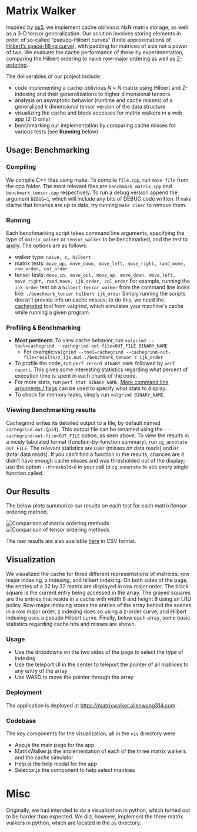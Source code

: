 # Matrix Walker
Inspired by [ps5](http://courses.csail.mit.edu/6.851/spring21/psets/ps5.pdf), we implement cache oblivious NxN matrix storage, as well as a 3-D tensor generalization. Our solution involves storing elements in order of so-called “pseudo-Hilbert curves” (finite approximations of [Hilbert’s space-filling curve](https://en.wikipedia.org/wiki/Hilbert_curve)), with padding for matrices of size not a power of two. We evaluate the cache performance of these by experimentation, comparing the Hilbert ordering to naive row-major ordering as well as [Z-ordering](https://en.wikipedia.org/wiki/Z-order).

The deliverables of our project include:

- code implementing a cache-oblivious $N\times N$ matrix using Hilbert and Z-indexing and their generalizations to higher dimensional tensors
- analysis on asymptotic behavior (runtime and cache misses) of a generalized $k$ dimensional tensor version of the data structure
- visualizing the cache and block accesses for matrix walkers in a web app (2-D only)
- benchmarking our implementation by comparing cache misses for various tests (see **Running** below)

## Usage: Benchmarking

### Compiling
We compile C++ files using make. To compile ```file.cpp```, run ```make file``` from the cpp folder. The most relevant files are ```benchmark_matrix.cpp``` and ```benchmark_tensor.cpp``` respectively.
To run a debug version append the argument ```DEBUG=1```, which will include any bits of DEBUG code written. If `make` claims that binaries are up to date, try running ```make clean``` to remove them.

### Running
Each benchmarking script takes command line arguments, specifying the type of ```matrix_walker``` or ```tensor_walker``` to be benchmarked, and the test to apply. The options are as follows:
* walker type: ```naive, z, hilbert```
* matrix tests: ```move_up, move_down, move_left, move_right, rand_move, row_order, col_order```
* tensor tests: ```move_in, move_out, move_up, move_down, move_left, move_right, rand_move, ijk_order, col_order```
For example, running the ```ijk_order``` test on a ```hilbert_tensor_walker``` from the command line looks like:
```./benchmark_tensor hilbert ijk_order```
Simply running the scripts doesn't provide info on cache misses; to do this, we need the [cachegrind](https://valgrind.org/docs/manual/cg-manual.html) tool from valgrind, which simulates your machine's cache while running a given program.

### Profiling & Benchmarking
* **Most pertinent:** To view cache behavior, run ```valgrind --tool=cachegrind --cachegrind-out-file=OUT_FILE BINARY_NAME``` 
  * For example:```valgrind --tool=cachegrind --cachegrind-out-file=results/z_ijk.out ./benchmark_tensor z ijk_order```
* To profile the code, run ```perf record BINARY_NAME``` followed by ```perf report```. This gives some interesting statistics regarding what percent of execution time is spent in each chunk of the code.
* For more stats, run ```perf stat BINARY_NAME```. [More command line arguments / flags](https://man7.org/linux/man-pages/man1/perf-stat.1.html) can be used to specify what stats to display.
* To check for memory leaks, simply run ```valgrind BINARY_NAME```.

### Viewing Benchmarking results
Cachegrind writes its detailed output to a file, by default named ```cachegrind.out.{pid}```. This output file can be renamed using the `---cachegrind-out-file=OUT_FILE` option, as seen above.
To view the results in a nicely tabulated format (function-by-function summary), run `cg_annotate OUT_FILE`. The relevant statistics are `D1mr` (misses on data reads) and `Dr` (total data reads). If you can't find a function in the results, chances are it didn't have enough cache misses and was thresholded out of the display; use the option `--threshold=0` in your call to `cg_annotate` to see every single function called.

## Our Results
The below plots summarize our results on each test for each matrix/tensor ordering method.

![Comparison of matrix ordering methods](./matrix_plot.png)
![Comparison of tensor ordering methods](./tensor_plot.png)

The raw results are also available [here](https://www.dropbox.com/s/q2987cdrk82oynn/benchmark_results.csv?dl=0) in CSV format.

## Visualization

We visualized the cache for three different representations of matrices: row major indexing, z indexing, and hilbert indexing. On both sides of the page, the entries of a 32 by 32 matrix are displayed in row major order. The black square is the current entry being accessed in the array. The grayed squares are the entries that reside in a cache with width 8 and height 8 using an LRU policy. Row-major indexing stores the entries of the array behind the scenes in a row major order, z indexing does so using a z-order curve, and Hilbert indexing uses a pseudo Hilbert curve. Finally, below each array, some basic statistics regarding cache hits and misses are shown.

### Usage
- Use the dropdowns on the two sides of the page to select the type of indexing
- Use the teleport UI in the center to teleport the pointer of all matrices to any entry of the array
- Use WASD to move the pointer through the array

### Deployment
The application is deployed at <https://matrixwalker.allenwang314.com>.

### Codebase
The key components for the visualization, all in the `vis` directory were

- App.js the main page for the app
- MatrixWalker.js the implementation of each of the three matrix walkers and the cache simulator
- Help.js the help modal for the app
- Selector.js the component to help select matrices

# Misc

Originally, we had intended to do a visualization in python, which turned out to be harder than expected. We did, however, implement the three matrix walkers in python, which are located in the ```py``` directory.

